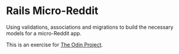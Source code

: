 # Rails Micro-Reddit

Using validations, associations and migrations to build the necessary models
for a micro-Reddit app.

This is an exercise for [The Odin Project](https://www.theodinproject.com/courses/ruby-on-rails/lessons/building-with-active-record?ref=lnav).
